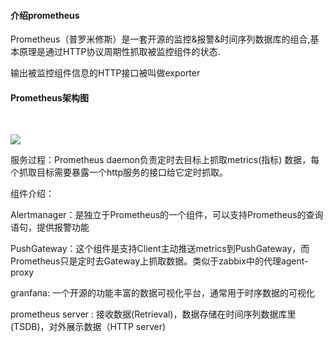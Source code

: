 #### 介绍prometheus



Prometheus（普罗米修斯）是一套开源的监控&报警&时间序列数据库的组合,基本原理是通过HTTP协议周期性抓取被监控组件的状态.

输出被监控组件信息的HTTP接口被叫做exporter 





#### Prometheus架构图



​               

![](/images/prometheus架构图.png)



服务过程：Prometheus daemon负责定时去目标上抓取metrics(指标) 数据，每个抓取目标需要暴露一个http服务的接口给它定时抓取。



组件介绍：

Alertmanager：是独立于Prometheus的一个组件，可以支持Prometheus的查询语句，提供报警功能

PushGateway：这个组件是支持Client主动推送metrics到PushGateway，而Prometheus只是定时去Gateway上抓取数据。类似于zabbix中的代理agent-proxy

granfana:  一个开源的功能丰富的数据可视化平台，通常用于时序数据的可视化

prometheus server : 接收数据(Retrieval)，数据存储在时间序列数据库里(TSDB)，对外展示数据（HTTP server)













